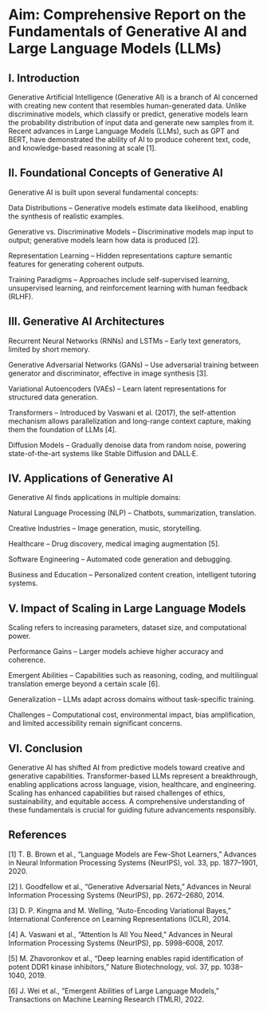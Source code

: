 # Aim:	Comprehensive Report on the Fundamentals of Generative AI and Large Language Models (LLMs)

## I. Introduction

Generative Artificial Intelligence (Generative AI) is a branch of AI concerned with creating new content that resembles human-generated data. Unlike discriminative models, which classify or predict, generative models learn the probability distribution of input data and generate new samples from it. Recent advances in Large Language Models (LLMs), such as GPT and BERT, have demonstrated the ability of AI to produce coherent text, code, and knowledge-based reasoning at scale [1].

## II. Foundational Concepts of Generative AI

Generative AI is built upon several fundamental concepts:

Data Distributions – Generative models estimate data likelihood, enabling the synthesis of realistic examples.

Generative vs. Discriminative Models – Discriminative models map input to output; generative models learn how data is produced [2].

Representation Learning – Hidden representations capture semantic features for generating coherent outputs.

Training Paradigms – Approaches include self-supervised learning, unsupervised learning, and reinforcement learning with human feedback (RLHF).

## III. Generative AI Architectures

Recurrent Neural Networks (RNNs) and LSTMs – Early text generators, limited by short memory.

Generative Adversarial Networks (GANs) – Use adversarial training between generator and discriminator, effective in image synthesis [3].

Variational Autoencoders (VAEs) – Learn latent representations for structured data generation.

Transformers – Introduced by Vaswani et al. (2017), the self-attention mechanism allows parallelization and long-range context capture, making them the foundation of LLMs [4].

Diffusion Models – Gradually denoise data from random noise, powering state-of-the-art systems like Stable Diffusion and DALL·E.

## IV. Applications of Generative AI

Generative AI finds applications in multiple domains:

Natural Language Processing (NLP) – Chatbots, summarization, translation.

Creative Industries – Image generation, music, storytelling.

Healthcare – Drug discovery, medical imaging augmentation [5].

Software Engineering – Automated code generation and debugging.

Business and Education – Personalized content creation, intelligent tutoring systems.

## V. Impact of Scaling in Large Language Models

Scaling refers to increasing parameters, dataset size, and computational power.

Performance Gains – Larger models achieve higher accuracy and coherence.

Emergent Abilities – Capabilities such as reasoning, coding, and multilingual translation emerge beyond a certain scale [6].

Generalization – LLMs adapt across domains without task-specific training.

Challenges – Computational cost, environmental impact, bias amplification, and limited accessibility remain significant concerns.

## VI. Conclusion

Generative AI has shifted AI from predictive models toward creative and generative capabilities. Transformer-based LLMs represent a breakthrough, enabling applications across language, vision, healthcare, and engineering. Scaling has enhanced capabilities but raised challenges of ethics, sustainability, and equitable access. A comprehensive understanding of these fundamentals is crucial for guiding future advancements responsibly.

## References

[1] T. B. Brown et al., “Language Models are Few-Shot Learners,” Advances in Neural Information Processing Systems (NeurIPS), vol. 33, pp. 1877–1901, 2020.

[2] I. Goodfellow et al., “Generative Adversarial Nets,” Advances in Neural Information Processing Systems (NeurIPS), pp. 2672–2680, 2014.

[3] D. P. Kingma and M. Welling, “Auto-Encoding Variational Bayes,” International Conference on Learning Representations (ICLR), 2014.

[4] A. Vaswani et al., “Attention Is All You Need,” Advances in Neural Information Processing Systems (NeurIPS), pp. 5998–6008, 2017.

[5] M. Zhavoronkov et al., “Deep learning enables rapid identification of potent DDR1 kinase inhibitors,” Nature Biotechnology, vol. 37, pp. 1038–1040, 2019.

[6] J. Wei et al., “Emergent Abilities of Large Language Models,” Transactions on Machine Learning Research (TMLR), 2022.

